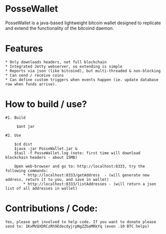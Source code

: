 PosseWallet
===========

PosseWallet is a java-based lightweight bitcoin wallet designed to replicate and extend the functionality of the bitcoind daemon. 


Features
========

    * Only downloads headers, not full blockchain
    * Integrated Jetty webserver, so extending is simple
    * Reports via json (like bitcoind), but multi-threaded & non-blocking
    * Can send / receive coins
    * Can define custom triggers when events happen (ie. update database row when funds arrive). 

How to build / use?
====================

    #1. Build

         $ant jar

    #2. Use

        $cd dist
        $java -jar PosseWallet.jar & 
        $tail -f PosseWallet.log (note: first time will download blockchain headers - about 15MB)

        Open web-browser and go to: http://localhost:8333, try the following commands:
            * http://localhost:8333/getAddress  - (will generate new address, return it to you, and save in wallet)
            * http://localhost:8333/listAddresses - (will return a json list of all addresses in wallet)


Contributions / Code:
=====================

    Yes, please get involved to help code. If you want to donate please send to: 1KxMVQXDRCzRh9EdecdyjrpNgZZbaMRkYq (even .10 BTC helps)

